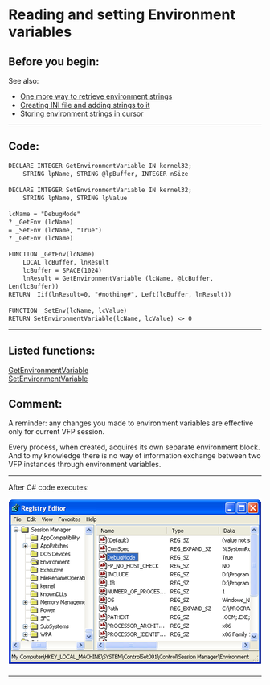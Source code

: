 
# Reading and setting Environment variables

## Before you begin:
See also:

* [One more way to retrieve environment strings](sample_132.md)  
* [Creating INI file and adding strings to it](sample_137.md)  
* [Storing environment strings in cursor ](sample_089.md)  
  
***  


## Code:
```foxpro  
DECLARE INTEGER GetEnvironmentVariable IN kernel32;
	STRING lpName, STRING @lpBuffer, INTEGER nSize

DECLARE INTEGER SetEnvironmentVariable IN kernel32;
	STRING lpName, STRING lpValue

lcName = "DebugMode"
? _GetEnv (lcName)
= _SetEnv (lcName, "True")
? _GetEnv (lcName)

FUNCTION _GetEnv(lcName)
	LOCAL lcBuffer, lnResult
	lcBuffer = SPACE(1024)
	lnResult = GetEnvironmentVariable (lcName, @lcBuffer, Len(lcBuffer))
RETURN  Iif(lnResult=0, "#nothing#", Left(lcBuffer, lnResult))

FUNCTION _SetEnv(lcName, lcValue)
RETURN SetEnvironmentVariable(lcName, lcValue) <> 0  
```  
***  


## Listed functions:
[GetEnvironmentVariable](../libraries/kernel32/GetEnvironmentVariable.md)  
[SetEnvironmentVariable](../libraries/kernel32/SetEnvironmentVariable.md)  

## Comment:
A reminder: any changes you made to environment variables are effective only for current VFP session.   
  
Every process, when created, acquires its own separate environment block. And to my knowledge there is no way of information exchange between two VFP instances through environment variables.  
  
* * *  
After C# code executes:  
  
<img src=images/setenvvariable.png width=518 height=336>  
  
***  

